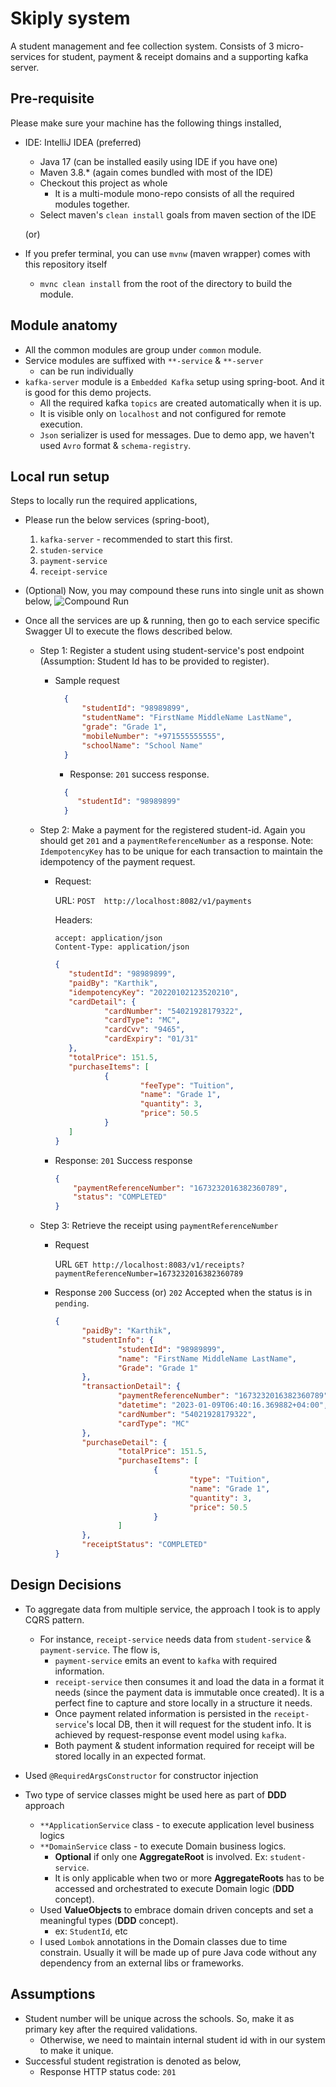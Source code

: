 # Skiply system

A student management and fee collection system. Consists of 3 micro-services for student, payment & receipt domains and a supporting kafka server.

## Pre-requisite

Please make sure your machine has the following things installed,
- IDE: IntelliJ IDEA (preferred)
  - Java 17 (can be installed easily using IDE if you have one)
  - Maven 3.8.* (again comes bundled with most of the IDE)
  - Checkout this project as whole
    - It is a multi-module mono-repo consists of all the required modules together.
  - Select maven's `clean install` goals from maven section of the IDE
  
  (or)

- If you prefer terminal, you can use `mvnw` (maven wrapper) comes with this repository itself
  - `mvnc clean install` from the root of the directory to build the module.

## Module anatomy
  - All the common modules are group under `common` module.
  - Service modules are suffixed with `**-service` & `**-server`
    - can be run individually
  - `kafka-server` module is a `Embedded Kafka` setup using spring-boot. And it is good for this demo projects.
    - All the required kafka `topics` are created automatically when it is up.
    - It is visible only on `localhost` and not configured for remote execution.
    - `Json` serializer is used for messages. Due to demo app, we haven't used `Avro` format & `schema-registry`.
 
## Local run setup
Steps to locally run the required applications,
  - Please run the below services (spring-boot),
    1. `kafka-server` - recommended to start this first.
    2. `studen-service`
    3. `payment-service`
    4. `receipt-service`
    

  - (Optional) Now, you may compound these runs into single unit as shown below,
    ![Compound Run](https://github.com/karthikairam/skiply-system/blob/main/docs/img/img.png?raw=true)

  - Once all the services are up & running, then go to each service specific Swagger UI to execute the flows described below.

    - Step 1: Register a student using student-service's post endpoint (Assumption: Student Id has to be provided to register).
       - Sample request
         ```json
           {
               "studentId": "98989899",
               "studentName": "FirstName MiddleName LastName",
               "grade": "Grade 1",
               "mobileNumber": "+971555555555",
               "schoolName": "School Name"
           }
           ```
       
           - Response: `201` success response.
            ```json
              {
                 "studentId": "98989899"
              }
            ```
    - Step 2: Make a payment for the registered student-id. Again you should get `201` and a `paymentReferenceNumber` as a response.
      Note: `IdempotencyKey` has to be unique for each transaction to maintain the idempotency of the payment request.
      - Request:
      
         URL: `POST  http://localhost:8082/v1/payments`
      
         Headers:
         ```
        accept: application/json
        Content-Type: application/json
        ```

         ```json
         {
            "studentId": "98989899",
            "paidBy": "Karthik",
            "idempotencyKey": "20220102123520210",
            "cardDetail": {
                    "cardNumber": "54021928179322",
                    "cardType": "MC",
                    "cardCvv": "9465",
                    "cardExpiry": "01/31"
            },
            "totalPrice": 151.5,
            "purchaseItems": [
                    {
                            "feeType": "Tuition",
                            "name": "Grade 1",
                            "quantity": 3,
                            "price": 50.5
                    }
            ]
         }
         ```
      - Response: `201` Success response
          ```json
          {
              "paymentReferenceNumber": "1673232016382360789",
              "status": "COMPLETED"
          }
          ```

    - Step 3: Retrieve the receipt using `paymentReferenceNumber` 
      - Request
     
         URL `GET http://localhost:8083/v1/receipts?paymentReferenceNumber=1673232016382360789`
     
      - Response `200` Success  (or) `202` Accepted when the status is in `pending`.
       
           ```json
           {
                 "paidBy": "Karthik",
                 "studentInfo": {
                         "studentId": "98989899",
                         "name": "FirstName MiddleName LastName",
                         "Grade": "Grade 1"
                 },
                 "transactionDetail": {
                         "paymentReferenceNumber": "1673232016382360789",
                         "datetime": "2023-01-09T06:40:16.369882+04:00",
                         "cardNumber": "54021928179322",
                         "cardType": "MC"
                 },
                 "purchaseDetail": {
                         "totalPrice": 151.5,
                         "purchaseItems": [
                                 {
                                         "type": "Tuition",
                                         "name": "Grade 1",
                                         "quantity": 3,
                                         "price": 50.5
                                 }
                         ]
                 },
                 "receiptStatus": "COMPLETED"
           }
           ```

## Design Decisions
- To aggregate data from multiple service, the approach I took is to apply CQRS pattern. 
  - For instance, `receipt-service` needs data from `student-service` & `payment-service`. The flow is,
    - `payment-service` emits an event to `kafka` with required information.
    - `receipt-service` then consumes it and load the data in a format it needs (since the payment data is immutable 
    once created). It is a perfect fine to capture and store locally in a structure it needs.
    - Once payment related information is persisted in the `receipt-service`'s local DB, then it will request for 
    the student info. It is achieved by request-response event model using `kafka`.
    - Both payment & student information required for receipt will be stored locally in an expected format.
  
- Used `@RequiredArgsConstructor` for constructor injection
- Two type of service classes might be used here as part of **DDD** approach 
  - `**ApplicationService` class - to execute application level business logics
  - `**DomainService` class - to execute Domain business logics.
    - **Optional** if only one **AggregateRoot** is involved. Ex: `student-service`. 
    - It is only applicable when two or more **AggregateRoots** has to be accessed and orchestrated to execute 
    Domain logic (**DDD** concept).
  - Used **ValueObjects** to embrace domain driven concepts and set a meaningful types (**DDD** concept).
    - ex: `StudentId`, etc
  - I used `Lombok` annotations in the Domain classes due to time constrain. Usually it will be made up of 
  pure Java code without any dependency from an external libs or frameworks.

## Assumptions
- Student number will be unique across the schools. So, make it as primary key after the required validations.
  - Otherwise, we need to maintain internal student id with in our system to make it unique.
- Successful student registration is denoted as below,
  - Response HTTP status code: `201`